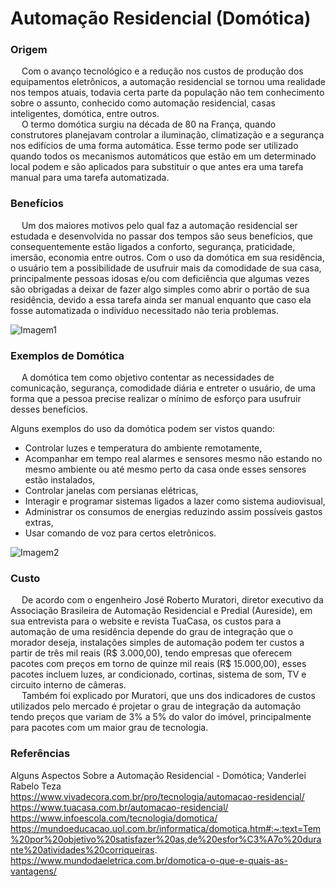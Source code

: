 # Automação Residencial (Domótica)

### **Origem**

&emsp; Com o avanço tecnológico e a redução nos custos de produção dos equipamentos eletrônicos, a automação residencial se tornou uma realidade nos tempos atuais, todavia certa parte da população não tem conhecimento sobre o assunto, conhecido como automação residencial, casas inteligentes, domótica, entre outros.<br />
&emsp; O termo domótica surgiu na década de 80 na França, quando construtores planejavam controlar a iluminação, climatização e a segurança nos edifícios de uma forma automática.
Esse termo pode ser utilizado quando todos os mecanismos automáticos que estão em um determinado local podem e são aplicados para substituir o que antes era uma tarefa manual para uma tarefa automatizada.

### **Benefícios**

&emsp; Um dos maiores motivos pelo qual faz a automação residencial ser estudada e desenvolvida no passar dos tempos são seus benefícios, que consequentemente estão ligados a conforto, segurança, praticidade, imersão, economia entre outros. Com o uso da domótica em sua residência, o usuário tem a possibilidade de usufruir mais da comodidade de sua casa, principalmente pessoas idosas e/ou com deficiência que algumas vezes são obrigadas a deixar de fazer algo simples como abrir o portão de sua residência, devido a essa tarefa ainda ser manual enquanto que caso ela fosse automatizada o indivíduo necessitado não teria problemas.

![Imagem1](https://imagens-revista-pro.vivadecora.com.br/uploads/2018/07/Automa%C3%A7%C3%A3o-residencial-seguran%C3%A7a.jpg)

### **Exemplos de Domótica**

&emsp; A domótica tem como objetivo contentar as necessidades de comunicação, segurança, comodidade diária e entreter o usuário, de uma forma que a pessoa precise realizar o mínimo de esforço para usufruir desses benefícios. <br />

Alguns exemplos do uso da domótica podem ser vistos quando:
* Controlar luzes e temperatura do ambiente remotamente,
* Acompanhar em tempo real alarmes e sensores mesmo não estando no mesmo ambiente ou até mesmo perto da casa onde esses sensores estão instalados,
* Controlar janelas com persianas elétricas,
* Interagir e programar sistemas ligados a lazer como sistema audiovisual,
* Administrar os consumos de energias reduzindo assim possíveis gastos extras,
* Usar comando de voz para certos eletrônicos.

![Imagem2](https://imagens-revista-pro.vivadecora.com.br/uploads/2018/07/Automa%C3%A7%C3%A3o-residencial-cenas-inteligentes.jpg)

### **Custo**

&emsp; De acordo com o engenheiro José Roberto Muratori, diretor executivo da Associação Brasileira de Automação Residencial e Predial (Aureside), em sua entrevista para o website e revista TuaCasa, os custos para a automação de uma residência depende do grau de integração que o morador deseja, instalações simples de automação podem ter custos a partir de três mil reais (R$ 3.000,00), tendo empresas que oferecem pacotes com preços em torno de quinze mil reais (R$ 15.000,00), esses pacotes incluem luzes, ar condicionado, cortinas, sistema de som, TV e circuito interno de câmeras. <br />
&emsp; Também foi explicado por Muratori, que uns dos indicadores de custos utilizados pelo mercado é projetar o grau de integração da automação tendo preços que variam de 3% a 5% do valor do imóvel, principalmente para pacotes com um maior grau de tecnologia.



### Referências

Alguns Aspectos Sobre a Automação Residencial - Domótica; Vanderlei Rabelo Teza <br />
https://www.vivadecora.com.br/pro/tecnologia/automacao-residencial/ <br />
https://www.tuacasa.com.br/automacao-residencial/ <br />
https://www.infoescola.com/tecnologia/domotica/ <br />
https://mundoeducacao.uol.com.br/informatica/domotica.htm#:~:text=Tem%20por%20objetivo%20satisfazer%20as,de%20esfor%C3%A7o%20durante%20atividades%20corriqueiras. <br />
https://www.mundodaeletrica.com.br/domotica-o-que-e-quais-as-vantagens/ <br />



